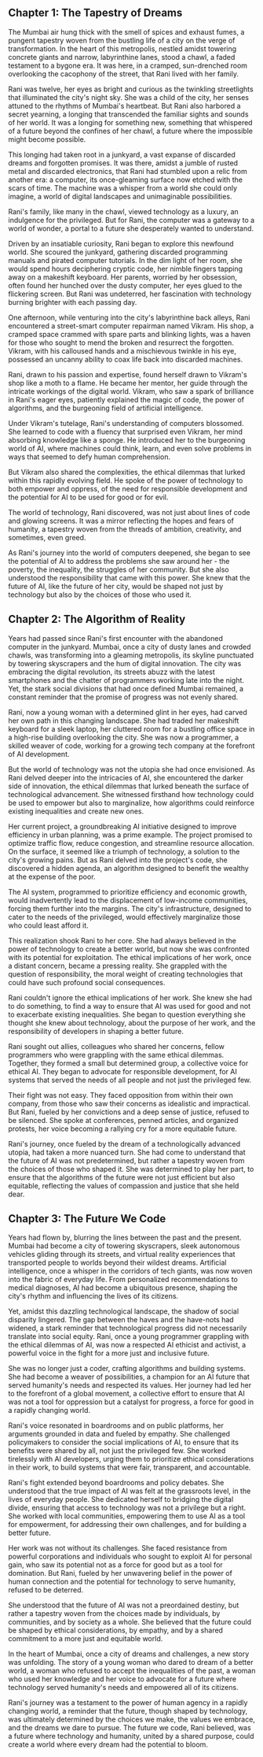 ## Chapter 1: The Tapestry of Dreams

The Mumbai air hung thick with the smell of spices and exhaust fumes, a pungent tapestry woven from the bustling life of a city on the verge of transformation. In the heart of this metropolis, nestled amidst towering concrete giants and narrow, labyrinthine lanes, stood a chawl, a faded testament to a bygone era.  It was here, in a cramped, sun-drenched room overlooking the cacophony of the street, that Rani lived with her family. 

Rani was twelve, her eyes as bright and curious as the twinkling streetlights that illuminated the city's night sky.  She was a child of the city, her senses attuned to the rhythms of Mumbai's heartbeat. But Rani also harbored a secret yearning, a longing that transcended the familiar sights and sounds of her world. It was a longing for something new, something that whispered of a future beyond the confines of her chawl, a future where the impossible might become possible. 

This longing had taken root in a junkyard, a vast expanse of discarded dreams and forgotten promises.  It was there, amidst a jumble of rusted metal and discarded electronics, that Rani had stumbled upon a relic from another era: a computer, its once-gleaming surface now etched with the scars of time. The machine was a whisper from a world she could only imagine, a world of digital landscapes and unimaginable possibilities. 

Rani's family, like many in the chawl, viewed technology as a luxury, an indulgence for the privileged.  But for Rani, the computer was a gateway to a world of wonder, a portal to a future she desperately wanted to understand. 

Driven by an insatiable curiosity, Rani began to explore this newfound world. She scoured the junkyard, gathering discarded programming manuals and pirated computer tutorials. In the dim light of her room, she would spend hours deciphering cryptic code, her nimble fingers tapping away on a makeshift keyboard.  Her parents, worried by her obsession, often found her hunched over the dusty computer, her eyes glued to the flickering screen. But Rani was undeterred, her fascination with technology burning brighter with each passing day.

One afternoon, while venturing into the city's labyrinthine back alleys, Rani encountered a street-smart computer repairman named Vikram. His shop, a cramped space crammed with spare parts and blinking lights, was a haven for those who sought to mend the broken and resurrect the forgotten. Vikram, with his calloused hands and a mischievous twinkle in his eye, possessed an uncanny ability to coax life back into discarded machines. 

Rani, drawn to his passion and expertise, found herself drawn to Vikram's shop like a moth to a flame.  He became her mentor, her guide through the intricate workings of the digital world. Vikram, who saw a spark of brilliance in Rani's eager eyes, patiently explained the magic of code, the power of algorithms, and the burgeoning field of artificial intelligence. 

Under Vikram's tutelage, Rani's understanding of computers blossomed. She learned to code with a fluency that surprised even Vikram, her mind absorbing knowledge like a sponge.  He introduced her to the burgeoning world of AI, where machines could think, learn, and even solve problems in ways that seemed to defy human comprehension. 

But Vikram also shared the complexities, the ethical dilemmas that lurked within this rapidly evolving field. He spoke of the power of technology to both empower and oppress, of the need for responsible development and the potential for AI to be used for good or for evil. 

The world of technology, Rani discovered, was not just about lines of code and glowing screens.  It was a mirror reflecting the hopes and fears of humanity, a tapestry woven from the threads of ambition, creativity, and sometimes, even greed. 

As Rani's journey into the world of computers deepened, she began to see the potential of AI to address the problems she saw around her - the poverty, the inequality, the struggles of her community.  But she also understood the responsibility that came with this power.  She knew that the future of AI, like the future of her city, would be shaped not just by technology but also by the choices of those who used it. 


## Chapter 2: The Algorithm of Reality

Years had passed since Rani's first encounter with the abandoned computer in the junkyard. Mumbai, once a city of dusty lanes and crowded chawls, was transforming into a gleaming metropolis, its skyline punctuated by towering skyscrapers and the hum of digital innovation.  The city was embracing the digital revolution, its streets abuzz with the latest smartphones and the chatter of programmers working late into the night.  Yet, the stark social divisions that had once defined Mumbai remained, a constant reminder that the promise of progress was not evenly shared.

Rani, now a young woman with a determined glint in her eyes, had carved her own path in this changing landscape.  She had traded her makeshift keyboard for a sleek laptop, her cluttered room for a bustling office space in a high-rise building overlooking the city.  She was now a programmer, a skilled weaver of code, working for a growing tech company at the forefront of AI development.  

But the world of technology was not the utopia she had once envisioned. As Rani delved deeper into the intricacies of AI, she encountered the darker side of innovation, the ethical dilemmas that lurked beneath the surface of technological advancement. She witnessed firsthand how technology could be used to empower but also to marginalize, how algorithms could reinforce existing inequalities and create new ones. 

Her current project, a groundbreaking AI initiative designed to improve efficiency in urban planning, was a prime example.  The project promised to optimize traffic flow, reduce congestion, and streamline resource allocation.  On the surface, it seemed like a triumph of technology, a solution to the city's growing pains.  But as Rani delved into the project's code, she discovered a hidden agenda, an algorithm designed to benefit the wealthy at the expense of the poor.  

The AI system, programmed to prioritize efficiency and economic growth, would inadvertently lead to the displacement of low-income communities, forcing them further into the margins.  The city's infrastructure, designed to cater to the needs of the privileged, would effectively marginalize those who could least afford it. 

This realization shook Rani to her core.  She had always believed in the power of technology to create a better world, but now she was confronted with its potential for exploitation.  The ethical implications of her work, once a distant concern, became a pressing reality.  She grappled with the question of responsibility, the moral weight of creating technologies that could have such profound social consequences.

Rani couldn't ignore the ethical implications of her work. She knew she had to do something, to find a way to ensure that AI was used for good and not to exacerbate existing inequalities.  She began to question everything she thought she knew about technology, about the purpose of her work, and the responsibility of developers in shaping a better future. 

Rani sought out allies, colleagues who shared her concerns, fellow programmers who were grappling with the same ethical dilemmas.  Together, they formed a small but determined group, a collective voice for ethical AI.  They began to advocate for responsible development, for AI systems that served the needs of all people and not just the privileged few. 

Their fight was not easy.  They faced opposition from within their own company, from those who saw their concerns as idealistic and impractical.  But Rani, fueled by her convictions and a deep sense of justice, refused to be silenced.  She spoke at conferences, penned articles, and organized protests, her voice becoming a rallying cry for a more equitable future. 

Rani's journey, once fueled by the dream of a technologically advanced utopia, had taken a more nuanced turn.  She had come to understand that the future of AI was not predetermined, but rather a tapestry woven from the choices of those who shaped it.  She was determined to play her part, to ensure that the algorithms of the future were not just efficient but also equitable, reflecting the values of compassion and justice that she held dear.  




## Chapter 3: The Future We Code

Years had flown by, blurring the lines between the past and the present. Mumbai had become a city of towering skyscrapers, sleek autonomous vehicles gliding through its streets, and virtual reality experiences that transported people to worlds beyond their wildest dreams. Artificial intelligence, once a whisper in the corridors of tech giants, was now woven into the fabric of everyday life.  From personalized recommendations to medical diagnoses, AI had become a ubiquitous presence, shaping the city's rhythm and influencing the lives of its citizens.

Yet, amidst this dazzling technological landscape, the shadow of social disparity lingered.  The gap between the haves and the have-nots had widened, a stark reminder that technological progress did not necessarily translate into social equity.  Rani, once a young programmer grappling with the ethical dilemmas of AI, was now a respected AI ethicist and activist, a powerful voice in the fight for a more just and inclusive future.

She was no longer just a coder, crafting algorithms and building systems. She had become a weaver of possibilities, a champion for an AI future that served humanity's needs and respected its values. Her journey had led her to the forefront of a global movement, a collective effort to ensure that AI was not a tool for oppression but a catalyst for progress, a force for good in a rapidly changing world.

Rani's voice resonated in boardrooms and on public platforms, her arguments grounded in data and fueled by empathy.  She challenged policymakers to consider the social implications of AI, to ensure that its benefits were shared by all, not just the privileged few.  She worked tirelessly with AI developers, urging them to prioritize ethical considerations in their work, to build systems that were fair, transparent, and accountable.

Rani's fight extended beyond boardrooms and policy debates.  She understood that the true impact of AI was felt at the grassroots level, in the lives of everyday people. She dedicated herself to bridging the digital divide, ensuring that access to technology was not a privilege but a right.  She worked with local communities, empowering them to use AI as a tool for empowerment, for addressing their own challenges, and for building a better future.

Her work was not without its challenges.  She faced resistance from powerful corporations and individuals who sought to exploit AI for personal gain, who saw its potential not as a force for good but as a tool for domination.  But Rani, fueled by her unwavering belief in the power of human connection and the potential for technology to serve humanity, refused to be deterred. 

She understood that the future of AI was not a preordained destiny, but rather a tapestry woven from the choices made by individuals, by communities, and by society as a whole.  She believed that the future could be shaped by ethical considerations, by empathy, and by a shared commitment to a more just and equitable world. 

In the heart of Mumbai, once a city of dreams and challenges, a new story was unfolding.  The story of a young woman who dared to dream of a better world, a woman who refused to accept the inequalities of the past, a woman who used her knowledge and her voice to advocate for a future where technology served humanity's needs and empowered all of its citizens. 

Rani's journey was a testament to the power of human agency in a rapidly changing world, a reminder that the future, though shaped by technology, was ultimately determined by the choices we make, the values we embrace, and the dreams we dare to pursue.  The future we code, Rani believed, was a future where technology and humanity, united by a shared purpose, could create a world where every dream had the potential to bloom. 
